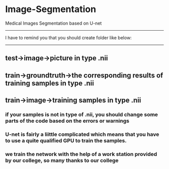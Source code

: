 # Image-Segmentation
Medical Images Segmentation based on U-net
***
I have to remind you that you should create folder like below:
***
## test->image->picture in type .nii
## train->groundtruth->the corresponding results of training samples in type .nii
## train->image->training samples in type .nii
### if your samples is not in type of .nii, you should change some parts of the code based on the errors or warnings
### U-net is fairly a liittle complicated which means that you have to use a quite qualified GPU to train the samples.
### we train the network with the help of a work station provided by our college, so many thanks to our college 
